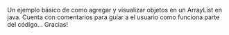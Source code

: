 Un ejemplo básico de como agregar y visualizar objetos en un ArrayList en java.
Cuenta con comentarios para guíar a el usuario como funciona parte del código...
Gracias!

